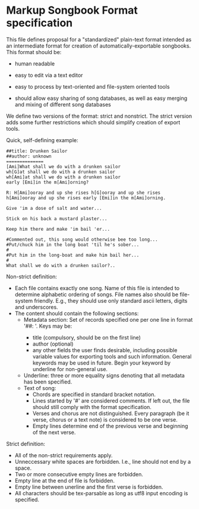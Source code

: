 Markup Songbook Format specification
====================================
This file defines proposal for a "standardized" plain-text format intended as an
intermediate format for creation of automatically-exportable songbooks. This 
format should be:

- human readable

- easy to edit via a text editor

- easy to process by text-oriented and file-system oriented tools

- should allow easy sharing of song databases, as well as easy merging and
  mixing of different song databases

We define two versions of the format: strict and nonstrict. The strict version
adds some further restrictions which should simplify creation of export tools.

Quick, self-defining example:

    ##title: Drunken Sailor
    ##author: unknown
    ==============
    [Ami]What shall we do with a drunken sailor
    wh[G]at shall we do with a drunken sailor
    wh[Ami]at shall we do with a drunken sailor
    early [Emi]in the m[Ami]orning?

    R: H[Ami]ooray and up she rises h[G]ooray and up she rises
    h[Ami]ooray and up she rises early [Emi]in the m[Ami]orning.

    Give 'im a dose of salt and water...

    Stick on his back a mustard plaster...

    Keep him there and make 'im bail 'er...

    #Commented out, this song would otherwise bee too long...
    #Put/chuck him in the long boat 'til he's sober...
    #
    #Put him in the long-boat and make him bail her...
    #
    What shall we do with a drunken sailor?..


Non-strict definition:
- Each file contains exactly one song. Name of this file is intended to
  determine alphabetic ordering of songs. File names also should be
  file-system friendly. E.g., they should use only standard ascii letters,
  digits and underscores. 
- The content should contain the following sections:
  - Metadata section: Set of records specified one per one line in format
    '##<key>: <value>'. Keys may be:
    - title (compulsory, should be on the first line)
    - author (optional)
    - any other fields the user finds desirable, including possible variable
      values for exporting tools and such information. General keywords may be
      used in future. Begin your keyword by underline for non-general use. 
  - Underline: three or more equality signs denoting that all metadata has been
    specified.
  - Text of song:
    - Chords are specified in standard bracket notation.
    - Lines started by '#' are considered comments. If left out, the file
      should still comply with the format specification.
    - Verses and chorus are not distinguished. Every paragraph (be it verse,
      chorus or a text note) is considered to be one verse.
    - Empty lines determine end of the previous verse and beginning of the next
      verse.

Strict definition:
- All of the non-strict requirements apply.
- Unneccessary white spaces are forbidden. I.e., line should not end by a space.
- Two or more consecutive empty lines are forbidden.
- Empty line at the end of file is forbidden.
- Empty line between unerline and the first verse is forbidden.
- All characters should be tex-parsable as long as utf8 input encoding is
  specified. 

